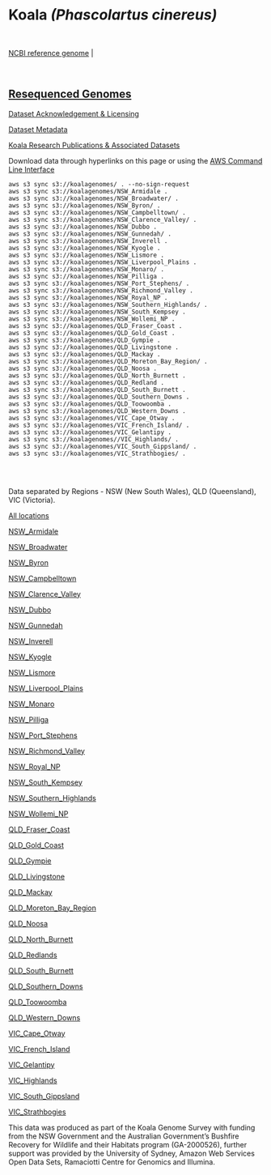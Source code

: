 # **Koala** *(Phascolartus cinereus)*

<br>

[NCBI reference genome](https://www.ncbi.nlm.nih.gov/assembly/GCF_002099425.1/) | 

<br>

## [Resequenced Genomes](https://koalagenomes.s3.ap-southeast-2.amazonaws.com/index.html)

[Dataset Acknowledgement & Licensing](https://koalagenomes.s3.ap-southeast-2.amazonaws.com/KoalaReadMe.txt)

[Dataset Metadata](https://koalagenomes.s3.ap-southeast-2.amazonaws.com/Koala_Metadata-7-03-2022.csv)

[Koala Research Publications & Associated Datasets]()

Download data through hyperlinks on this page or using the [AWS Command Line Interface](https://docs.aws.amazon.com/cli/latest/userguide/cli-chap-install.html)
  
```
aws s3 sync s3://koalagenomes/ . --no-sign-request
aws s3 sync s3://koalagenomes/NSW_Armidale .
aws s3 sync s3://koalagenomes/NSW_Broadwater/ .
aws s3 sync s3://koalagenomes/NSW_Byron/ .
aws s3 sync s3://koalagenomes/NSW_Campbelltown/ .
aws s3 sync s3://koalagenomes/NSW_Clarence_Valley/ .
aws s3 sync s3://koalagenomes/NSW_Dubbo .
aws s3 sync s3://koalagenomes/NSW_Gunnedah/ .
aws s3 sync s3://koalagenomes/NSW_Inverell .
aws s3 sync s3://koalagenomes/NSW_Kyogle .
aws s3 sync s3://koalagenomes/NSW_Lismore .
aws s3 sync s3://koalagenomes/NSW_Liverpool_Plains .
aws s3 sync s3://koalagenomes/NSW_Monaro/ .
aws s3 sync s3://koalagenomes/NSW_Pilliga .
aws s3 sync s3://koalagenomes/NSW_Port_Stephens/ .
aws s3 sync s3://koalagenomes/NSW_Richmond_Valley .
aws s3 sync s3://koalagenomes/NSW_Royal_NP .
aws s3 sync s3://koalagenomes/NSW_Southern_Highlands/ .
aws s3 sync s3://koalagenomes/NSW_South_Kempsey .
aws s3 sync s3://koalagenomes/NSW_Wollemi_NP .
aws s3 sync s3://koalagenomes/QLD_Fraser_Coast .
aws s3 sync s3://koalagenomes/QLD_Gold_Coast .
aws s3 sync s3://koalagenomes/QLD_Gympie .
aws s3 sync s3://koalagenomes/QLD_Livingstone .
aws s3 sync s3://koalagenomes/QLD_Mackay .
aws s3 sync s3://koalagenomes/QLD_Moreton_Bay_Region/ .
aws s3 sync s3://koalagenomes/QLD_Noosa .
aws s3 sync s3://koalagenomes/QLD_North_Burnett .
aws s3 sync s3://koalagenomes/QLD_Redland .
aws s3 sync s3://koalagenomes/QLD_South_Burnett .
aws s3 sync s3://koalagenomes/QLD_Southern_Downs .
aws s3 sync s3://koalagenomes/QLD_Toowoomba .
aws s3 sync s3://koalagenomes/QLD_Western_Downs .
aws s3 sync s3://koalagenomes/VIC_Cape_Otway .
aws s3 sync s3://koalagenomes/VIC_French_Island/ .
aws s3 sync s3://koalagenomes/VIC_Gelantipy .
aws s3 sync s3://koalagenomes//VIC_Highlands/ .
aws s3 sync s3://koalagenomes/VIC_South_Gippsland/ .
aws s3 sync s3://koalagenomes/VIC_Strathbogies/ .


```

<br>

Data separated by Regions - NSW (New South Wales), QLD (Queensland), VIC (Victoria).

[All locations](https://koalagenomes.s3.ap-southeast-2.amazonaws.com/index.html)

[NSW_Armidale](https://koalagenomes.s3.ap-southeast-2.amazonaws.com/index.html#NSW_Armidale/)

[NSW_Broadwater](https://koalagenomes.s3.ap-southeast-2.amazonaws.com/index.html#NSW_Broadwater/)

[NSW_Byron](https://koalagenomes.s3.ap-southeast-2.amazonaws.com/index.html#NSW_Byron/)

[NSW_Campbelltown](https://koalagenomes.s3.ap-southeast-2.amazonaws.com/index.html#NSW_Campbelltown/)

[NSW_Clarence_Valley](https://koalagenomes.s3.ap-southeast-2.amazonaws.com/index.html#NSW_Clarence_Valley/)

[NSW_Dubbo](https://koalagenomes.s3.ap-southeast-2.amazonaws.com/index.html#NSW_Dubbo/)

[NSW_Gunnedah](https://koalagenomes.s3.ap-southeast-2.amazonaws.com/index.html#NSW_Gunnedah/)

[NSW_Inverell](https://koalagenomes.s3.ap-southeast-2.amazonaws.com/index.html#NSW_Inverell/)

[NSW_Kyogle](https://koalagenomes.s3.ap-southeast-2.amazonaws.com/index.html#NSW_Kyogle/)

[NSW_Lismore](https://koalagenomes.s3.ap-southeast-2.amazonaws.com/index.html#NSW_Lismore/)

[NSW_Liverpool_Plains](https://koalagenomes.s3.ap-southeast-2.amazonaws.com/index.html#NSW_Liverpool_Plains/)

[NSW_Monaro](https://koalagenomes.s3.ap-southeast-2.amazonaws.com/index.html#NSW_Monaro/)

[NSW_Pilliga](https://koalagenomes.s3.ap-southeast-2.amazonaws.com/index.html#NSW_Pilliga/)

[NSW_Port_Stephens](https://koalagenomes.s3.ap-southeast-2.amazonaws.com/index.html#NSW_Port_Stephens/)

[NSW_Richmond_Valley](https://koalagenomes.s3.ap-southeast-2.amazonaws.com/index.html#NSW_Richmond_Valley/)

[NSW_Royal_NP](https://koalagenomes.s3.ap-southeast-2.amazonaws.com/index.html#NSW_Royal_NP/)

[NSW_South_Kempsey](https://koalagenomes.s3.ap-southeast-2.amazonaws.com/index.html#NSW_South_Kempsey/)

[NSW_Southern_Highlands](https://koalagenomes.s3.ap-southeast-2.amazonaws.com/index.html#NSW_Southern_Highlands/)

[NSW_Wollemi_NP](https://koalagenomes.s3.ap-southeast-2.amazonaws.com/index.html#NSW_Wollemi_NP/)

[QLD_Fraser_Coast](https://koalagenomes.s3.ap-southeast-2.amazonaws.com/index.html#QLD_Fraser_Coast/)

[QLD_Gold_Coast](https://koalagenomes.s3.ap-southeast-2.amazonaws.com/index.html#QLD_Gold_Coast/)

[QLD_Gympie](https://koalagenomes.s3.ap-southeast-2.amazonaws.com/index.html#QLD_Gympie/)

[QLD_Livingstone](https://koalagenomes.s3.ap-southeast-2.amazonaws.com/index.html#QLD_Livingstone/)

[QLD_Mackay](https://koalagenomes.s3.ap-southeast-2.amazonaws.com/index.html#QLD_Mackay/)

[QLD_Moreton_Bay_Region](https://koalagenomes.s3.ap-southeast-2.amazonaws.com/index.html#QLD_Moreton_Bay_Region/)

[QLD_Noosa](https://koalagenomes.s3.ap-southeast-2.amazonaws.com/index.html#QLD_Noosa/)

[QLD_North_Burnett](https://koalagenomes.s3.ap-southeast-2.amazonaws.com/index.html#QLD_North_Burnett/)

[QLD_Redlands](https://koalagenomes.s3.ap-southeast-2.amazonaws.com/index.html#QLD_Redland/)

[QLD_South_Burnett](https://koalagenomes.s3.ap-southeast-2.amazonaws.com/index.html#QLD_South_Burnett/)

[QLD_Southern_Downs](https://koalagenomes.s3.ap-southeast-2.amazonaws.com/index.html#QLD_Southern_Downs/)

[QLD_Toowoomba](https://koalagenomes.s3.ap-southeast-2.amazonaws.com/index.html#QLD_Toowoomba/)

[QLD_Western_Downs](https://koalagenomes.s3.ap-southeast-2.amazonaws.com/index.html#QLD_Western_Downs/)

[VIC_Cape_Otway](https://koalagenomes.s3.ap-southeast-2.amazonaws.com/index.html#VIC_Cape_Otway/)

[VIC_French_Island](https://koalagenomes.s3.ap-southeast-2.amazonaws.com/index.html#VIC_French_Island/)

[VIC_Gelantipy](https://koalagenomes.s3.ap-southeast-2.amazonaws.com/index.html#VIC_Gelantipy/)

[VIC_Highlands](https://koalagenomes.s3.ap-southeast-2.amazonaws.com/index.html#VIC_Highlands/)

[VIC_South_Gippsland](https://koalagenomes.s3.ap-southeast-2.amazonaws.com/index.html#VIC_South_Gippsland/)

[VIC_Strathbogies](https://koalagenomes.s3.ap-southeast-2.amazonaws.com/index.html#VIC_Strathbogies/)

This data was produced as part of the Koala Genome Survey with funding from the NSW Government and the Australian Government’s Bushfire Recovery for Wildlife and their Habitats program (GA-2000526), further support was provided by the University of Sydney, Amazon Web Services Open Data Sets, Ramaciotti Centre for Genomics and Illumina.
